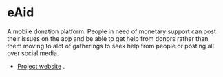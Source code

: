 # eAid

A mobile donation platform.
 People in need of monetary support can post their issues
  on the app and be able to get help from donors rather than them moving to alot of gatherings to seek help from people or posting all over social media.


- [Project website](https://eaidapp.github.io)
.
